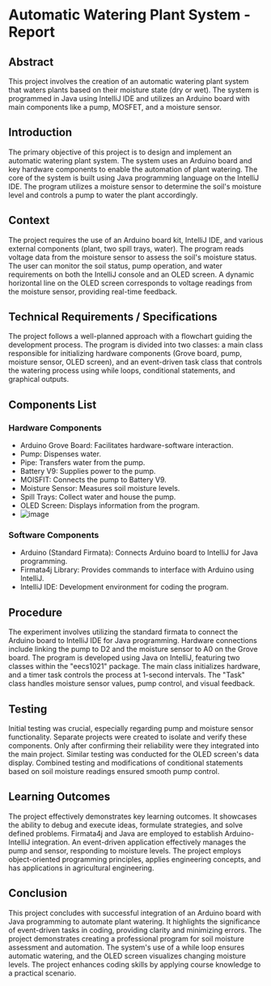 # Automatic Watering Plant System - Report
## Abstract
This project involves the creation of an automatic watering plant system that waters plants based on their moisture state (dry or wet). The system is programmed in Java using IntelliJ IDE and utilizes an Arduino board with main components like a pump, MOSFET, and a moisture sensor.

## Introduction
The primary objective of this project is to design and implement an automatic watering plant system. The system uses an Arduino board and key hardware components to enable the automation of plant watering. The core of the system is built using Java programming language on the IntelliJ IDE. The program utilizes a moisture sensor to determine the soil's moisture level and controls a pump to water the plant accordingly.

## Context
The project requires the use of an Arduino board kit, IntelliJ IDE, and various external components (plant, two spill trays, water). The program reads voltage data from the moisture sensor to assess the soil's moisture status. The user can monitor the soil status, pump operation, and water requirements on both the IntelliJ console and an OLED screen. A dynamic horizontal line on the OLED screen corresponds to voltage readings from the moisture sensor, providing real-time feedback.

## Technical Requirements / Specifications
The project follows a well-planned approach with a flowchart guiding the development process. The program is divided into two classes: a main class responsible for initializing hardware components (Grove board, pump, moisture sensor, OLED screen), and an event-driven task class that controls the watering process using while loops, conditional statements, and graphical outputs.

## Components List
### Hardware Components
- Arduino Grove Board: Facilitates hardware-software interaction.
- Pump: Dispenses water.
- Pipe: Transfers water from the pump.
- Battery V9: Supplies power to the pump.
- MOISFIT: Connects the pump to Battery V9.
- Moisture Sensor: Measures soil moisture levels.
- Spill Trays: Collect water and house the pump.
- OLED Screen: Displays information from the program.
- ![image](https://github.com/AliShandhor/AutomaticPlantWateringSystem/assets/132630605/7418cce4-c723-4521-b497-07e6a9f4ca10)
### Software Components
- Arduino (Standard Firmata): Connects Arduino board to IntelliJ for Java programming.
- Firmata4j Library: Provides commands to interface with Arduino using IntelliJ.
- IntelliJ IDE: Development environment for coding the program.

## Procedure
The experiment involves utilizing the standard firmata to connect the Arduino board to IntelliJ IDE for Java programming. Hardware connections include linking the pump to D2 and the moisture sensor to A0 on the Grove board. The program is developed using Java on IntelliJ, featuring two classes within the "eecs1021" package. The main class initializes hardware, and a timer task controls the process at 1-second intervals. The "Task" class handles moisture sensor values, pump control, and visual feedback.

## Testing
Initial testing was crucial, especially regarding pump and moisture sensor functionality. Separate projects were created to isolate and verify these components. Only after confirming their reliability were they integrated into the main project. Similar testing was conducted for the OLED screen's data display. Combined testing and modifications of conditional statements based on soil moisture readings ensured smooth pump control.

## Learning Outcomes
The project effectively demonstrates key learning outcomes. It showcases the ability to debug and execute ideas, formulate strategies, and solve defined problems. Firmata4j and Java are employed to establish Arduino-IntelliJ integration. An event-driven application effectively manages the pump and sensor, responding to moisture levels. The project employs object-oriented programming principles, applies engineering concepts, and has applications in agricultural engineering.

## Conclusion
This project concludes with successful integration of an Arduino board with Java programming to automate plant watering. It highlights the significance of event-driven tasks in coding, providing clarity and minimizing errors. The project demonstrates creating a professional program for soil moisture assessment and automation. The system's use of a while loop ensures automatic watering, and the OLED screen visualizes changing moisture levels. The project enhances coding skills by applying course knowledge to a practical scenario.
